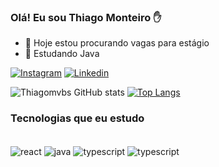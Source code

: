 ### Olá! Eu sou Thiago Monteiro ✋


- 🔭 Hoje estou procurando vagas para estágio
- 🌱 Estudando Java

[![Instagram](https://img.shields.io/badge/Instagram-E4405F?style=for-the-badge&logo=instagram&logoColor=white)](https://www.instagram.com/thiagomvbs__)
[![Linkedin](https://img.shields.io/badge/LinkedIn-0077B5?style=for-the-badge&logo=linkedin&logoColor=white)](https://www.linkedin.com/in/thiago-monteiro-villas/)

![Thiagomvbs GitHub stats](https://github-readme-stats.vercel.app/api?username=thiagomvbs&show_icons=true&theme=dark)
[![Top Langs](https://github-readme-stats.vercel.app/api/top-langs/?username=thiagomvbs)](https://github.com/thiagomvbs/github-readme-stats)

### Tecnologias que eu estudo

<div style="display: inline_block"><br/>
   <img align="center" alt="react" src="https://img.shields.io/badge/React-20232A?style=for-the-badge&logo=react&logoColor=61DAFB"/>
   <img align="center" alt="java" src="https://img.shields.io/badge/Java-ED8B00?style=for-the-badge&logo=openjdk&logoColor=white"/>
   <img align="center" alt="typescript" src="https://img.shields.io/badge/TypeScript-007ACC?style=for-the-badge&logo=typescript&logoColor=white"/>
   <img align="center" alt="typescript" src="https://img.shields.io/badge/Spring-6DB33F?style=for-the-badge&logo=spring&logoColor=white"/>
  
</div>

